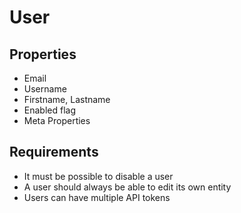# User

## Properties

* Email 
* Username
* Firstname, Lastname
* Enabled flag
* Meta Properties

## Requirements

* It must be possible to disable a user
* A user should always be able to edit its own entity
* Users can have multiple API tokens
